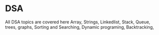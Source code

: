 # DSA
All DSA topics are covered here
Array,
Strings,
Linkedlist,
Stack,
Queue,
trees,
graphs,
Sorting and Searching,
Dynamic programing,
Backtracking,
